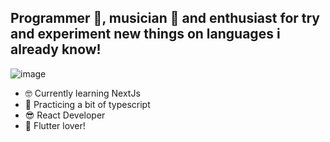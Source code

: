 ## Programmer 🤩, musician 🎸 and enthusiast for try and experiment new things on languages i already know!


![image](https://user-images.githubusercontent.com/11350847/111727219-78226c00-8838-11eb-92e5-19ccf4fcbc6d.png)

- 🤓 Currently learning NextJs
- 📖 Practicing a bit of typescript
- 😎 React Developer
- 🍕 Flutter lover!

<!--
**alejosandu/alejosandu** is a ✨ _special_ ✨ repository because its `README.md` (this file) appears on your GitHub profile.

Here are some ideas to get you started:

- 🔭 I’m currently working on ...
- 🌱 I’m currently learning ...
- 👯 I’m looking to collaborate on ...
- 🤔 I’m looking for help with ...
- 💬 Ask me about ...
- 📫 How to reach me: ...
- 😄 Pronouns: ...
- ⚡ Fun fact: ...
-->

